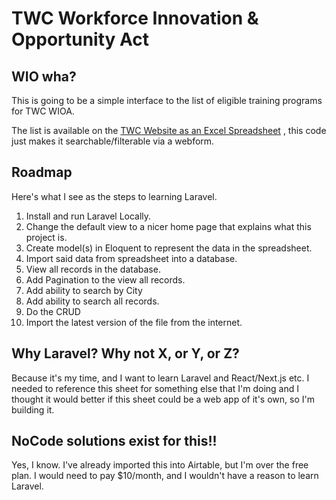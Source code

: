 # TWC Workforce Innovation & Opportunity Act    

## WIO wha?
This is going to be a simple interface to the list of eligible training programs for TWC WIOA. 

The list is available on the [TWC Website as an Excel Spreadsheet](https://www.twc.texas.gov/files/partners/statewide-eligible-training-program-list-twc.xlsx) , this code just makes it searchable/filterable via a webform. 

## Roadmap 

Here's what I see as the steps to learning Laravel. 

1. Install and run Laravel Locally.
1. Change the default view to a nicer home page that explains what this project is.
1. Create model(s) in Eloquent to represent the data in the spreadsheet.
1. Import said data from spreadsheet into a database. 
1. View all records in the database. 
1. Add Pagination to the view all records.
1. Add ability to search by City
1. Add ability to search all records. 
1. Do the CRUD 
1. Import the latest version of the file from the internet. 



## Why Laravel? Why not X, or Y, or Z?
Because it's my time, and I want to learn Laravel and React/Next.js etc. I needed to reference this sheet for something else that I'm doing and I thought it would better if this sheet could be a web app of it's own, so I'm building it. 

## NoCode solutions exist for this!!
Yes, I know. I've already imported this into Airtable, but I'm over the free plan. I would need to pay $10/month, and I wouldn't have a reason to learn Laravel.

